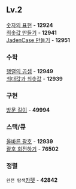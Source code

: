 ## Lv.2

[숫자의 표현](https://github.com/wayandway/algorithms-javascript/blob/main/programmers/Lv2/12924.js) - **12924** <br>
[최솟값 만들기](https://github.com/wayandway/algorithms-javascript/blob/main/programmers/Lv2/12941.js) - **12941** <br>
[JadenCase 만들기](https://github.com/wayandway/algorithms-javascript/blob/main/programmers/Lv2/12951.js) - **12951** <br>


### 수학
[행렬의 곱셈](https://github.com/wayandway/algorithms-javascript/blob/main/programmers/Lv2/12949.js) - **12949** <br>
[최대값과 최솟값](https://github.com/wayandway/algorithms-javascript/blob/main/programmers/Lv2/12939.js) - **12939** <br>

### 구현
[방문 길이](https://github.com/wayandway/algorithms-javascript/blob/main/programmers/Lv2/49994.js) - **49994** <br>

### 스택/큐
[올바른 괄호](https://github.com/wayandway/algorithms-javascript/blob/main/programmers/Lv2/12939.js) - **12939** <br>
[괄호 회전하기](https://github.com/wayandway/algorithms-javascript/blob/main/programmers/Lv2/76502.js) - **76502** <br>

### 정렬
`완전 탐색`[카펫](https://github.com/wayandway/algorithms-javascript/blob/main/programmers/Lv2/42842.js) - **42842** <br>

